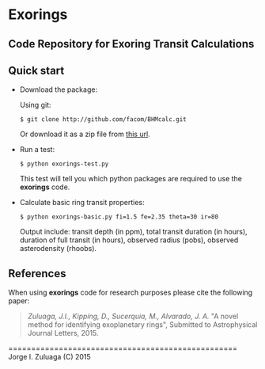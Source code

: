 Exorings
========

Code Repository for Exoring Transit Calculations
------------------------------------------------

Quick start
-----------

- Download the package:

  Using git:

  ```
  $ git clone http://github.com/facom/BHMcalc.git
  ```

  Or download it as a zip file from [this
  url](https://github.com/facom/exorings/archive/master.zip).

- Run a test:

  ```
  $ python exorings-test.py
  ```
	
  This test will tell you which python packages are required to use
  the **exorings** code.

- Calculate basic ring transit properties:

  ```
  $ python exorings-basic.py fi=1.5 fe=2.35 theta=30 ir=80
  ```

  Output include: transit depth (in ppm), total transit duration (in
  hours), duration of full transit (in hours), observed radius (pobs),
  observed asterodensity (rhoobs).

References
----------

When using **exorings** code for research purposes please cite the
following paper:
   
> *Zuluaga, J.I., Kipping, D., Sucerquia, M., Alvarado, J. A.* "A novel
> method for identifying exoplanetary rings", Submitted to
> Astrophysical Journal Letters, 2015.

==================================================
Jorge I. Zuluaga (C) 2015
